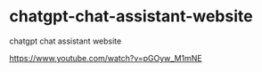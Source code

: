 # chatgpt-chat-assistant-website
chatgpt chat assistant website


https://www.youtube.com/watch?v=pGOyw_M1mNE
